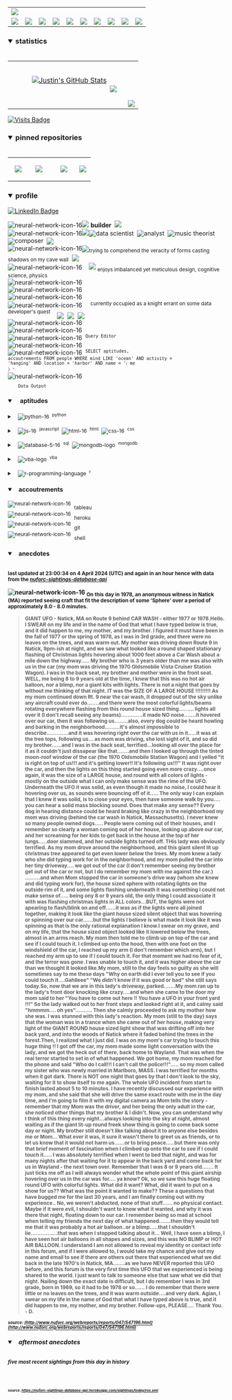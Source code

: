 <!-- ### banner -->

<table align="center" border="0" cellspacing="0" cellpadding="0">
  <tr>
    <td colspan="10">
      <a href="https://wallpaperaccess.com/black-digital"> 
        <img src="./images/quantized_relief_adjusted_with_sfmono.png" href="https://wallpaperaccess.com/black-digital"/>
      <a>
    </td>
  </tr>
  <tr>
    <td align="center">
      <a href="https://www.python.org/">
        <img src="./images/languages_icons/python-16.png"/>
        </a>
    </td>
    <td align="center">
      <a href="https://developer.mozilla.org/en-US/docs/Web/JavaScript">
        <img src="./images/languages_icons/js-16.png"/>
      </a>
    </td>
    <td align="center">
      <a href="https://developer.mozilla.org/en-US/docs/Web/CSS">
        <img src="./images/languages_icons/css-16.png"/>
      </a>
    </td>
    <td align="center">
      <a href="https://developer.mozilla.org/en-US/docs/Web/HTML">
        <img src="./images/languages_icons/html-16.png"/>
      </a>
    </td>
    <td align="center">
      <a href="https://www.tableau.com/">
        <img src="./images/languages_icons/tableau-logo.png"/>
      </a>
    </td>
    <td align="center">
      <a href="https://www.zsh.org/">
        <img src="./images/languages_icons/terminal-icon-16.png"/>
      </a>
    </td>
    <td align="center">
      <a href="https://docs.microsoft.com/en-us/office/vba">
        <img src="./images/languages_icons/vba-logo.png"/>
      </a>
    </td>
    <td align="center">
      <a href="https://www.postgresql.org/">
        <img src="./images/languages_icons/database-5-16.png"/>
      </a>
    </td>
    <td align="center">
      <a href="https://www.mongodb.com/">
        <img src="./images/languages_icons/mongodb-logo.png"/>
      </a>
    </td>
    <td align="center">
      <a href="https://www.r-project.org/">
        <img src="./images/languages_icons/r-programming-language.png"/>
      </a>
    </td>
  </tr>
</table>
  
<!-- ### statistics -->

<h3><details open>
  <summary>statistics</summary><br>

<table border="0" cellspacing="0" cellpadding="0">
  <tr>
    <td>
      <a href="https://github.com/justineichelberger" style="padding-left: 20%;">
        <img align="center" style="margin:0.5rem;" src="https://github-readme-stats.vercel.app/api?username=justineichelberger&show_icons=true&line_height=20&count_private=true&title_color=C0C0C0&text_color=C0C0C0&icon_color=C0C0C0&bg_color=0D1117" alt="Justin's GitHub Stats" />
      </a>&nbsp;
    </td>
    <td align="center">&nbsp;
      <a href="https://github.com/justineichelberger" style="padding-left: 10%;">
        <img align="center" style="margin:0.5rem" src="https://github-readme-stats.vercel.app/api/top-langs/?username=justineichelberger&hide=css, Jupyter Notebook, procfile&title_color=C0C0C0&text_color=C0C0C0&icon_color=C0C0C0&bg_color=0D1117" />
      </a>
    </td>
    <td  align="right" style="color: lightgray; display: inline-block; justify-content: right; padding-top: 90px;"> 
      <img src="https://metrics.lecoq.io/justineichelberger?template=classic&base.header=0&base.activity=0&base.community=0&base.repositories=0&base.metadata=0&isocalendar=1&isocalendar.duration=full-year&config.timezone=America%2FDenver" />
    </td>
  </tr>
</table>

</details>
</h3>
  
[![Visits Badge](https://badges.pufler.dev/visits/justineichelberger/justineichelberger)](https://badges.pufler.dev)   
  
<!-- ### pinned repositories -->
  
<h3><details open>
<summary>pinned repositories</summary>
<br>

<table border="0" cellspacing="0" cellpadding="0">
  <tr>
    <td>
      <a href="https://github.com/justineichelberger/justineichelberger">
        <img align="center" style="margin:1.0rem 0.5rem;" src="https://github-readme-stats.vercel.app/api/pin/?username=justineichelberger&repo=justineichelberger&title_color=C0C0C0&text_color=C0C0C0&icon_color=C0C0C0&bg_color=0D1117" />
      </a>
    </td>
    <td>
      <a href="https://github.com/justineichelberger/nuforc-sightings-database-api">
        <img align="center" style="margin:1.0rem 0.5rem;" src="https://github-readme-stats.vercel.app/api/pin/?username=justineichelberger&repo=nuforc-sightings-database-api&title_color=C0C0C0&text_color=C0C0C0&icon_color=C0C0C0&bg_color=0D1117" />
      </a>
    </td>
    <td>
      <a href="https://github.com/justineichelberger/BureauOfLaborStatistics-InteractiveChoroplethMap">
        <img align="center" style="margin:1rem 0.5rem; padding-left:32%;" src="https://github-readme-stats.vercel.app/api/pin/?username=justineichelberger&repo=bureau-of-labor-statistics--interactive-choropleth-map&title_color=C0C0C0&text_color=C0C0C0&icon_color=C0C0C0&bg_color=0D1117" />
      </a>
    </td>
    <td>
      <a href="https://github.com/justineichelberger/USGSEarthquakesThisWeek">
        <img align="center" style="margin:1rem 0.5rem; padding-left:18%;" src="https://github-readme-stats.vercel.app/api/pin/?username=justineichelberger&repo=usgs-earthquakes-this-week&title_color=C0C0C0&text_color=C0C0C0&icon_color=C0C0C0&bg_color=0D1117" />
      </a>
    </td>
  </tr>
</table>
</details></h3>

<!-- ### profile -->

<h3><details open>
<summary>profile</summary> 
</details></h3>
  
[![LinkedIn Badge](https://img.shields.io/badge/LinkedIn-Profile-informational?style=flat&logo=linkedin&logoColor=white&color=0D76A8)](https://www.linkedin.com/in/justineichelberger/)   

![neural-network-icon-16](./images/neural_network_original_greyscale_02.png "primary identifier")<img src="./images/neural_network_original_greyscale_26.png"/>&nbsp;<b><strong>builder</strong></b>&nbsp;&nbsp;<img src="./images/neural_network_original_greyscale_26.png"/>   
![neural-network-icon-16](./images/neural_network_original_greyscale_10.png "secondary identifiers")<img src="./images/neural_network_original_greyscale_26.png"/><sub><img src="./images/neural_network_original_greyscale_26.png"/></sub>data scientist&nbsp;&nbsp;<sub><img src="./images/neural_network_original_greyscale_26.png"/></sub>analyst&nbsp;&nbsp;<sub><img src="./images/neural_network_original_greyscale_26.png"/></sub>music theorist&nbsp;&nbsp;<sub><img src="./images/neural_network_original_greyscale_26.png"/></sub>composer&nbsp;&nbsp;<sub><img src="./images/neural_network_original_greyscale_26.png"/></sub>   
![neural-network-icon-16](./images/neural_network_original_greyscale_04.png "plato's 'allegory of the cave'")<sub><img src="./images/neural_network_original_greyscale_26.png"/></sub><sub>trying to comprehend the veracity of forms casting shadows on my cave wall</sub>&nbsp;&nbsp;<sub><img src="./images/neural_network_original_greyscale_26.png"/></sub>   
![neural-network-icon-16](./images/neural_network_original_greyscale_11.png "pleasures")&nbsp;&nbsp;&nbsp;&nbsp;<img src="./images/neural_network_original_greyscale_26.png"/>&nbsp;<sub>enjoys imbalanced yet meticulous design, cognitive science, physics</sub>   
![neural-network-icon-16](./images/neural_network_original_greyscale_06.png "space") &nbsp;   
![neural-network-icon-16](./images/neural_network_original_greyscale_07.png "space") &nbsp;   
![neural-network-icon-16](./images/neural_network_original_greyscale_09.png "space") &nbsp;   
![neural-network-icon-16](./images/neural_network_original_greyscale_17.png "pursuit") &nbsp;&nbsp;&nbsp;&nbsp;<sup>currently occupied as a knight errant on some data developer's quest</sup>&nbsp;&nbsp;&nbsp;&nbsp;<sub><sub><img src="./images/neural_network_original_greyscale_26.png"/></sub></sub>&nbsp;&nbsp;<sub><sub><img src="./images/neural_network_original_greyscale_26.png"/></sub></sub>&nbsp;&nbsp;<sub><sub><img src="./images/neural_network_original_greyscale_26.png"/></sub></sub>   
![neural-network-icon-16](./images/neural_network_original_greyscale_15.png "space") &nbsp;   
![neural-network-icon-16](./images/neural_network_original_greyscale_12.png "space") &nbsp;   
![neural-network-icon-16](./images/neural_network_original_greyscale_22.png "pgAdmin[tools[query tool]]") &nbsp;<sup><code>Query Editor</code></sup>   
![neural-network-icon-16](./images/neural_network_original_greyscale_13.png) &nbsp;   
![neural-network-icon-16](./images/neural_network_original_greyscale_25.png "SQL query to find one of Frank Black's 'Ten [Percenters]' from his eponymous album 'Frank Black' released some time in between unixtimestamp(731574000) and unixtimestamp(731660399)") &nbsp;<sup><code>SELECT aptitudes, accoutrements FROM people WHERE mind LIKE 'ocean' AND activity = 'hanging' AND location = 'harbor' AND name = '&#9001; me &#x3009;'</code></sup>   
![neural-network-icon-16](./images/neural_network_original_greyscale_24.png)   
&nbsp;&nbsp;&nbsp;&nbsp;&nbsp;&nbsp;<sub><code>Data Output</code></sub>   

<!-- ### skills -->

<h4><details open>
<summary>&nbsp;&nbsp;&nbsp;&nbsp;aptitudes</summary>
</details></h4>

<!-- python -->

<sup><details><summary style="font-size: 12px;">&nbsp;&nbsp;
![python-16](./images/languages_icons/python-16.png "language[libraries]")&nbsp;&nbsp;<sup>python</sup></summary>

<a><sup>[</sup>&nbsp;&nbsp;&nbsp;&nbsp;
<sub><img src="./images/neural_network_original_greyscale_26.png"/></sub>&nbsp;&nbsp;<sup>beautifulsoup</sup>&nbsp;&nbsp;&nbsp;&nbsp;<sub><img src="./images/neural_network_original_greyscale_26.png"/></sub>&nbsp;&nbsp;<sup>flask</sup>&nbsp;&nbsp;&nbsp;&nbsp;<sub><img src="./images/neural_network_original_greyscale_26.png"/></sub>&nbsp;&nbsp;<sup>jinja</sup>&nbsp;&nbsp;&nbsp;&nbsp;
<sub><img src="./images/neural_network_original_greyscale_26.png"/></sub>&nbsp;&nbsp;<sup>keras</sup>&nbsp;&nbsp;&nbsp;&nbsp;<sub><img src="./images/neural_network_original_greyscale_26.png"/></sub>&nbsp;&nbsp;<sup>matplotlib</sup>&nbsp;&nbsp;&nbsp;&nbsp;<sub><img src="./images/neural_network_original_greyscale_26.png"/></sub>&nbsp;&nbsp;<sup>numpy</sup>&nbsp;&nbsp;&nbsp;&nbsp;<sub><img src="./images/neural_network_original_greyscale_26.png"/></sub>&nbsp;&nbsp;<sup>pandas</sup>&nbsp;&nbsp;&nbsp;&nbsp;<sub><img src="./images/neural_network_original_greyscale_26.png"/></sub>&nbsp;&nbsp;<sup>requests</sup>&nbsp;&nbsp;&nbsp;&nbsp;<sub><img src="./images/neural_network_original_greyscale_26.png"/></sub>&nbsp;&nbsp;<sup>tensorflow</sup>&nbsp;&nbsp;&nbsp;&nbsp;<sub><img src="./images/neural_network_original_greyscale_26.png"/></sub>&nbsp;&nbsp;<sup>]</sup></a></details></sup>

<!-- js, html(xml), css -->

<sup><details><summary style="font-size: 12px;">&nbsp;&nbsp;
![js-16](./images/languages_icons/js-16.png "language[libraries]")&nbsp;&nbsp;<sup>javascript</sup>&nbsp;&nbsp;![html-16](./images/languages_icons/html-16.png "language[language/[other markup languages]]")&nbsp;&nbsp;<sup>html</sup>&nbsp;&nbsp;![css-16](./images/languages_icons/css-16.png "language[libraries]")&nbsp;&nbsp;<sup>css</sup></summary>

<a><sup>[</sup>&nbsp;&nbsp;&nbsp;&nbsp;
<sub><img src="./images/neural_network_original_greyscale_26.png"/></sub>&nbsp;&nbsp;<sup>d3</sup>&nbsp;&nbsp;&nbsp;&nbsp;<sub><img src="./images/neural_network_original_greyscale_26.png"/></sub>&nbsp;&nbsp;<sup>leaflet</sup>&nbsp;&nbsp;&nbsp;&nbsp;&nbsp;<sub><img src="./images/neural_network_original_greyscale_26.png"/></sub>&nbsp;&nbsp;<sup>plotly</sup>&nbsp;&nbsp;&nbsp;&nbsp;<sub><img src="./images/neural_network_original_greyscale_26.png"/></sub>&nbsp;&nbsp;<sup>]</sup><sup>[</sup>&nbsp;&nbsp;
<sub><img src="./images/neural_network_original_greyscale_26.png"/></sub>&nbsp;&nbsp;<sup>html</sup>&nbsp;&nbsp;&nbsp;&nbsp;
<sub><img src="./images/neural_network_original_greyscale_26.png"/></sub>&nbsp;&nbsp;<sup>[</sup>&nbsp;&nbsp;&nbsp;&nbsp;
<sub><img src="./images/neural_network_original_greyscale_26.png"/></sub>&nbsp;&nbsp;<sup>xml</sup>&nbsp;&nbsp;&nbsp;&nbsp;
<sub><img src="./images/neural_network_original_greyscale_26.png"/></sub>&nbsp;&nbsp;<sup>]</sup>&nbsp;&nbsp;&nbsp;&nbsp;<sub><img src="./images/neural_network_original_greyscale_26.png"/></sub>&nbsp;&nbsp;<sup>]</sup><sup>[</sup>&nbsp;&nbsp;&nbsp;&nbsp;
<sub><img src="./images/neural_network_original_greyscale_26.png"/></sub>&nbsp;&nbsp;<sup>bootstrap</sup>&nbsp;&nbsp;&nbsp;&nbsp;<sub><img src="./images/neural_network_original_greyscale_26.png"/></sub>&nbsp;&nbsp;<sup>]</sup></a></details></sup>

<!-- databases -->

<sup><details><summary style="font-size: 12px;">&nbsp;&nbsp;
![database-5-16](./images/languages_icons/database-5-16.png "language[dialects/apis]")&nbsp;&nbsp;<sup>sql</sup>&nbsp;&nbsp;![mongodb-logo](./images/languages_icons/mongodb-logo.png "language[apis]")&nbsp;&nbsp;<sup>mongodb</sup></summary>

<a><sup>[</sup>&nbsp;&nbsp;&nbsp;&nbsp;
<sub><img src="./images/neural_network_original_greyscale_26.png"/></sub>&nbsp;&nbsp;<sup>postgres</sup>&nbsp;&nbsp;&nbsp;&nbsp;<sub><img src="./images/neural_network_original_greyscale_26.png"/></sub>&nbsp;&nbsp;<sup>psycopg</sup>&nbsp;&nbsp;&nbsp;&nbsp;<sub><img src="./images/neural_network_original_greyscale_26.png"/></sub>&nbsp;&nbsp;<sup>sqlalchemy</sup>&nbsp;&nbsp;&nbsp;&nbsp;<sub><img src="./images/neural_network_original_greyscale_26.png"/></sub>&nbsp;&nbsp;<sup>sqlite</sup>&nbsp;&nbsp;&nbsp;&nbsp;<sub><img src="./images/neural_network_original_greyscale_26.png"/></sub>&nbsp;&nbsp;<sup>]</sup><sup>[</sup>&nbsp;&nbsp;&nbsp;&nbsp;
<sub><img src="./images/neural_network_original_greyscale_26.png"/></sub>&nbsp;&nbsp;<sup>pymongo</sup>&nbsp;&nbsp;&nbsp;&nbsp;<sub><img src="./images/neural_network_original_greyscale_26.png"/></sub>&nbsp;&nbsp;<sup>]</sup></a></details></sup>

<!-- visual basic for applications -->

<sup><details><summary style="font-size: 12px;">&nbsp;&nbsp;
  ![vba-logo](./images/languages_icons/vba-logo.png "language[application]")&nbsp;&nbsp;<sup>vba</sup></summary>

<a><sup>[</sup>&nbsp;&nbsp;&nbsp;&nbsp;
<sub><img src="./images/neural_network_original_greyscale_26.png"/></sub>&nbsp;&nbsp;<sup>excel</sup>&nbsp;&nbsp;&nbsp;&nbsp;<sub><img src="./images/neural_network_original_greyscale_26.png"/></sub>&nbsp;&nbsp;<sup>]</sup></a></details></sup>

<!-- r -->

<sup><details><summary style="font-size: 12px;">&nbsp;&nbsp;
![r-programming-language](./images/languages_icons/r-programming-language.png "language[language]")&nbsp;&nbsp;<sup>r</sup></summary></details></sup>

<!-- ### tools -->

<h4><details open>
<summary>&nbsp;&nbsp;&nbsp;accoutrements</summary>
</details></h4>

<sup>![neural-network-icon-16](./images/neural_network_original_greyscale_26.png "application")</sup>&nbsp;&nbsp;<sub>tableau</sub><br>
<sup>![neural-network-icon-16](./images/neural_network_original_greyscale_26.png "cloud platform")</sup>&nbsp;&nbsp;<sub>heroku</sub><br>
<sup>![neural-network-icon-16](./images/neural_network_original_greyscale_26.png "version control")</sup>&nbsp;&nbsp;<sub>git</sub><br>
<sup>![neural-network-icon-16](./images/neural_network_original_greyscale_26.png "interface")</sup>&nbsp;&nbsp;<sub>shell</sub>

<!-- ### auto-refreshed anecdotes -->

<h4><details open>
<summary>&nbsp;&nbsp;&nbsp;anecdotes</summary><br>

<sub>last updated at 23:00:34 on 4 April 2024 (UTC) and again in an hour hence with data from the <i><a href="https://nuforc-sightings-database-api.herokuapp.com/">nuforc-sightings-database-api</a></i></sub><br>

![neural-network-icon-16](./images/hud_cursor_01.gif "feature") <sub>On this day in 1978, an anonymous witness in Natick (MA) reported seeing craft that fit the description of some 'Sphere' over a period of approximately 8.0 - 8.0 minutes.</sub><blockquote><sub>GIANT UFO - Natick, MA on Route 9 behind CAR WASH - either 1977 or 1978.Hello. I SWEAR on my life and in the name of God that what I have typed below is true, and it did happen to me, my mother, and my brother. I figured it must have been in the fall of 1977 or the spring of 1978, as I was in 3rd grade, and there were no leaves on the trees, and was warm out. My mother was driving down Route 9 in Natick, 9pm-ish at night, and we saw what looked like a round shaped stationary flashing of Christmas lights hovering about 1000 feet above a Car Wash about a mile down the highway.....  My brother who is 3 years older than me was also with us in the car (my mom was driving the 1970 Oldsmobile Vista Cruiser Station Wagon).  I was in the back seat, my brother and mother were in the front seat. WELL, me being 8 to 9 years old at the time, I knew that this was no hot air balloon, nor a blimp, nor a giant kits with lights.  There is not a night that goes by without me thinking of that night.  IT was the SIZE OF A LARGE HOUSE !!!!!!!!!  As my mom continued down Rt. 9 near the car wash, It dropped out of the sky unlike any aircraft could ever do.......and there were the most colorful lights/beams rotating everywhere flashing from this round house sized thing......... lights all over it (I don't recall seeing any beams).............it made NO noise.......it hovered over our car, then it was following us........also, every dog could be heard howling and barking in the neighborhood.........it's almost impossible to describe.............and it was hovering right over the car with us in it.....it was at the tree tops, following us...  as mom was driving, she lost sight of it, and so did my brother......and I was in the back seat, terrified...looking all over the place for it as it couldn't just dissapear like that.......and then I looked up through the tinted moon-roof window of the car (the 1970 Oldsmobile Station Wagon) and I yelled "it is right on top of us!!!  and it's getting lower!!  It's following us!!!"  It was right over the car, and then the lights on this thing started going even more crazy....once again, it was the size of a LARGE house, and round with all colors of lights - mostly on the outside what I can only make sense was the rime of the UFO.  Underneath the UFO it was solid, as even though it made no noise, I could hear it hovering over us, as sounds were bouncing off of it.....   The only way I can explain that I knew it was solid, is to close your eyes, then have someone walk by you.... you can hear a solid mass blocking sound.  Does that make any sense??   Every dog in hearing distance could be heard braking like crazy in the neighborhood my mom was driving (behind the car wash in Natick, Massachusetts).  I never knew so many people owned dogs.....  People were coming out of their houses, and I remember so clearly a woman coming out of her house, looking up above our car, and her screaming for her kids to get back in the house at the top of her lungs.....door slammed, and her outside lights turned off.  THis lady was obviously terrified.  As my mom drove around the neighborhood, and this giant silent lit up christmas tree appeared to get even lower below the trees.  My mom knew a lady who she did typing work for in the neighborhood, and my mom pulled the car into her tiny driveway....  we got out of the car (I don't remember seeing my brother get out of the car or not, but I do remember my mom with me against the car.) .........and when Mom stopped the car in someone's drive way (whom she knew and did typing work for), the house sized sphere with rotating lights on the outside rim of it, and some lights flashing underneath it was something I could not make sense of..... being ony 8 or 9 years old, the only thing I could associate it with was flashing christmas lights in ALL colors...BUT, the lights were not apearing to flash/blink on and off......it was as if the lights were all joined together, making it look like the giant house sized silent object that was hovering or spinning over our car......but the lights I believe is what made it look like it was spinning as that is the only rational explanation I know.I swear on my grave, and on my life, that the house sized object looked like it lowered below the trees, almost in an arms reach.  My mom then told me to climb up on top of the car and see if I could touch it.  I climbed up onto the hood, then with one foot on the windshield of the car, I reached up my arm (I don't remember which arm), but I reached my arm up to see if I could touch it.  For that moment we had no fear of it, and the terror was gone.  I was unable to touch it, and it was higher above the car than we thought it looked like.My mom, still to the day feels so guilty as she will sometimes say to me these days "Why on earth did I ever tell you to see if you could touch it....Gahlleee"   "We didn't know if it was good or bad"  she still says today.So, now that we are in this lady's driveway, parked.......My mom ran up to the lady's front door knocking like crazy....and when she came to the door my mom said to her "You have to come out here !!   You have a UFO in your front yard !!!"  So the lady walked out to her front steps and looked right at it, and calmy said "hmmmm....  oh yes"..........    Then she calmly proceeded to ask my mother how she was.  I was stunned with this lady's reaction.  My mom (still to the day) says that the woman was in a trance when she came out of her house, making very light of the GIANT ROUND house sized light show that was drifting off into her back yard, and into the woods of Natick where it faded behind the trees in the forest.Then, I realized what I just did.  I was on my mom's car trying to touch this huge thing !!   I got off the car, my mom made some light conversation with the lady, and we got the heck out of there, back home to Wayland.  That was when the real terror started to set in of what happened.  We got home, my mom reached for the phone and said "Who do I call!!!  I can't call the police!!!"..... so my mom called my sister who was newly married in Marlboro, MASS.     I was terrified for months when it got dark.  There is NOT one night that goes by that I don't look to the sky, waiting for it to show itself to me again. The whole UFO incident from start to finish lasted about 5 to 10 minutes.  I have recently discussed our experience with my mom, and she said that she will drive the same exact route with me in the day time, and I'm going to film it with my digital camera as Mom tells the story - remember that my Mom was the driver, and her being the only adult in the car, she noticed other things that my brother & I didn't. Now, you can understand why I think of this thing every night...always looking into the sky at night, almost waiting as if the giant lit-up round freek show thing is going to come back some day or night.   My brother still doesn't like talking about it to anyone else besides me or Mom... What ever it was, it sure it wasn't there to greet us as friends, or to let us know that it would not harm us......or to bring peace.....but there was only that brief moment of fascination when I climbed up onto the car to see if I could touch it..... I was absolutely terrified when I went to bed that night, and was for many nights after that waiting for it to appear in the back yard and come back for us in Wayland - the next town over.  Remember that I was 8 or 9 years old....... It just ticks me off as I will always wonder what the whole point of this giant airship hovering over us in the car was for....   ya know?   Ok, so we saw this huge floating round UFO with colorful lights.  What did it want?  What, did it want to put on a show for us??  What was the point it wanted to make??  These a questions that have bugged me for the last 30 years, and I am finally coming out with my experience..   No, we weren't abducted, none of that stuff...... no physical contact. Maybe if it were evil, I shouldn't want to know what it wanted, and why it was there that night, floating down to our car.  I remember being so mad at school when telling my friends the next day of what happened.......then they would tell me that it was probably a hot air balloon..or a blimp.....that I shouldn't lie................that was when I stopped talking about it...  Well, I have seen a blimp, I have seen hot air balloons in all shapes and sizes, and this was NO BLIMP or HOT AIR BALLOON. I understand I am not allowed to reveal my identity or contact info in this forum, and if I were allowed to, I would take my chance and give out my name and email to see if there are others out there that experienced what we did back in the late 1970's in Natick, MA.......as we have NEVER reported this UFO before, and this forum is the very first time this UFO that we experienced is being shared to the world.  I just want to talk to someone else that saw what we did that night. Nailing down the exact date is difficult, but I do remember I was in 3rd grade, born in 1969, so it had to be 1978 or so......  I do remember that there were little or no leaves on the trees, and it was warm outside....and very dark. Agian, I swear on my life in the name of God that what I have typed above is true, and it did happen to me, my mother, and my brother.  Follow-ups, PLEASE....   Thank You. - D.</sub></blockquote><sub><sub><i>source: [http://www.nuforc.org/webreports/reports/047/S47196.html](http://www.nuforc.org/webreports/reports/047/S47196.html)</i></sub></sub></sub><br>
<h5><details open>
<summary>&nbsp;&nbsp;&nbsp;aftermost anecdotes</summary><br>

<sub>five most recent sightings from this day in history</sub><br>
  
<sub>
<!-- BLOG-POST-LIST:START -->

<!-- BLOG-POST-LIST:END -->
</sub><br><br>

<sub><sub><i>source: <a href=https://nuforc-sightings-database-api.herokuapp.com/sightings/today/rss.xml>https://nuforc-sightings-database-api.herokuapp.com/sightings/today/rss.xml</a></i></sub></sub>
</details><h5></details>
